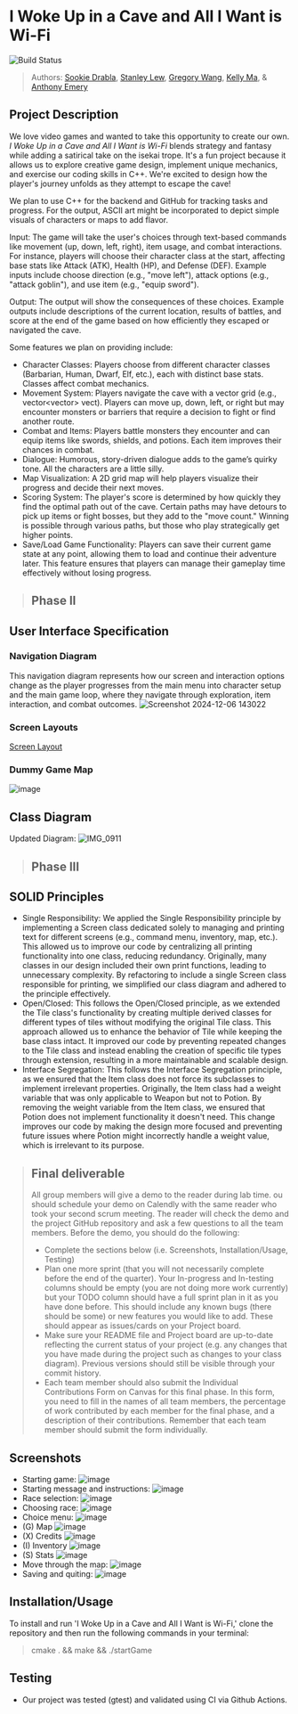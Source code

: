 # I Woke Up in a Cave and All I Want is Wi-Fi 
![Build Status](https://github.com/cs100/final-project-pinkie-pie/actions/workflows/main.yml/badge.svg)
 > Authors: [Sookie Drabla](https://github.com/sdrabla), [Stanley Lew](https://github.com/stanleylew5), [Gregory Wang](https://github.com/rowletribombee), [Kelly Ma](https://github.com/kellyma073), & [Anthony Emery](https://github.com/antodough)

## Project Description

We love video games and wanted to take this opportunity to create our own. *I Woke Up in a Cave and All I Want is Wi-Fi* blends strategy and fantasy while adding a satirical take on the isekai trope. It's a fun project because it allows us to explore creative game design, implement unique mechanics, and exercise our coding skills in C++. We're excited to design how the player's journey unfolds as they attempt to escape the cave!

We plan to use C++ for the backend and GitHub for tracking tasks and progress. For the output, ASCII art might be incorporated to depict simple visuals of characters or maps to add flavor.

Input: The game will take the user's choices through text-based commands like movement (up, down, left, right), item usage, and combat interactions. For instance, players will choose their character class at the start, affecting base stats like Attack (ATK), Health (HP), and Defense (DEF). Example inputs include choose direction (e.g., "move left"), attack options (e.g., "attack goblin"), and use item (e.g., "equip sword").

Output: The output will show the consequences of these choices. Example outputs include descriptions of the current location, results of battles, and score at the end of the game based on how efficiently they escaped or navigated the cave.

Some features we plan on providing include:
* Character Classes: Players choose from different character classes (Barbarian, Human, Dwarf, Elf, etc.), each with distinct base stats. Classes affect combat mechanics.
* Movement System: Players navigate the cave with a vector grid (e.g., vector<vector<int>> vect). Players can move up, down, left, or right but may encounter monsters or barriers that require a decision to fight or find another route.
* Combat and Items: Players battle monsters they encounter and can equip items like swords, shields, and potions. Each item improves their chances in combat.
* Dialogue: Humorous, story-driven dialogue adds to the game’s quirky tone. All the characters are a little silly.
* Map Visualization: A 2D grid map will help players visualize their progress and decide their next moves.
* Scoring System: The player's score is determined by how quickly they find the optimal path out of the cave. Certain paths may have detours to pick up items or fight bosses, but they add to the "move count." Winning is possible through various paths, but those who play strategically get higher points.
* Save/Load Game Functionality: Players can save their current game state at any point, allowing them to load and continue their adventure later. This feature ensures that players can manage their gameplay time effectively without losing progress.

 > ## Phase II

## User Interface Specification

### Navigation Diagram
This navigation diagram represents how our screen and interaction options change as the player progresses from the main menu into character setup and the main game loop, where they navigate through exploration, item interaction, and combat outcomes.
![Screenshot 2024-12-06 143022](https://github.com/user-attachments/assets/95011911-e4c3-4d05-98a0-1c94bb106a02)

### Screen Layouts
[Screen Layout](https://docs.google.com/document/d/1VOla1fuHbr2JOMuvnhqX7As1DWS0icjsOhyZanJbCrs/edit?usp=sharing)

### Dummy Game Map
![image](https://github.com/user-attachments/assets/aaaf8e3f-1447-4c96-9c33-b07e5e4f94ff)

## Class Diagram
Updated Diagram: 
![IMG_0911](https://github.com/user-attachments/assets/8fe3c68b-a37a-4fb3-9ed2-9086d857fae6)

 > ## Phase III
## SOLID Principles
* Single Responsibility: We applied the Single Responsibility principle by implementing a Screen class dedicated solely to managing and printing text for different screens (e.g., command menu, inventory, map, etc.). This allowed us to improve our code by centralizing all printing functionality into one class, reducing redundancy. Originally, many classes in our design included their own print functions, leading to unnecessary complexity. By refactoring to include a single Screen class responsible for printing, we simplified our class diagram and adhered to the principle effectively.
* Open/Closed: This follows the Open/Closed principle, as we extended the Tile class's functionality by creating multiple derived classes for different types of tiles without modifying the original Tile class. This approach allowed us to enhance the behavior of Tile while keeping the base class intact. It improved our code by preventing repeated changes to the Tile class and instead enabling the creation of specific tile types through extension, resulting in a more maintainable and scalable design.
* Interface Segregation: This follows the Interface Segregation principle, as we ensured that the Item class does not force its subclasses to implement irrelevant properties. Originally, the Item class had a weight variable that was only applicable to Weapon but not to Potion. By removing the weight variable from the Item class, we ensured that Potion does not implement functionality it doesn't need. This change improves our code by making the design more focused and preventing future issues where Potion might incorrectly handle a weight value, which is irrelevant to its purpose.
 
 > ## Final deliverable
 > All group members will give a demo to the reader during lab time. ou should schedule your demo on Calendly with the same reader who took your second scrum meeting. The reader will check the demo and the project GitHub repository and ask a few questions to all the team members. 
 > Before the demo, you should do the following:
 > * Complete the sections below (i.e. Screenshots, Installation/Usage, Testing)
 > * Plan one more sprint (that you will not necessarily complete before the end of the quarter). Your In-progress and In-testing columns should be empty (you are not doing more work currently) but your TODO column should have a full sprint plan in it as you have done before. This should include any known bugs (there should be some) or new features you would like to add. These should appear as issues/cards on your Project board.
 > * Make sure your README file and Project board are up-to-date reflecting the current status of your project (e.g. any changes that you have made during the project such as changes to your class diagram). Previous versions should still be visible through your commit history.
>  * Each team member should also submit the Individual Contributions Form on Canvas for this final phase. In this form, you need to fill in the names of all team members, the percentage of work contributed by each member for the final phase, and a description of their contributions. Remember that each team member should submit the form individually.
 
 ## Screenshots
* Starting game:
![image](https://github.com/user-attachments/assets/1279e814-a1d0-4282-9768-e73471712eed)
* Starting message and instructions:
![image](https://github.com/user-attachments/assets/4173ed84-1e17-4e37-be67-58c85e7b1380)
* Race selection:
![image](https://github.com/user-attachments/assets/b409c98e-edd8-4be2-b717-350cee921c7c)
* Choosing race:
![image](https://github.com/user-attachments/assets/2da0a841-c004-42c0-9af2-a838ff8126af)
* Choice menu:
![image](https://github.com/user-attachments/assets/a81403e2-c98f-42b4-84bf-a6776459f705)
* (G) Map
![image](https://github.com/user-attachments/assets/bfdaaccc-d721-4c40-bbcc-2c6edabf0c08)
* (X) Credits
![image](https://github.com/user-attachments/assets/64ffe7eb-cf95-41f7-a333-da71000c39a0)
* (I) Inventory
![image](https://github.com/user-attachments/assets/2540e603-490b-4e7b-9e63-da71aa824805)
* (S) Stats
![image](https://github.com/user-attachments/assets/9f1c5a56-ed7a-4b26-8e7d-b82147ee981a)
* Move through the map:
![image](https://github.com/user-attachments/assets/435e00c3-f83b-476a-b582-33734b583191)
* Saving and quiting:
![image](https://github.com/user-attachments/assets/efaf813b-714c-410d-97dd-35028a48be1c)


 ## Installation/Usage
 To install and run 'I Woke Up in a Cave and All I Want is Wi-Fi,' clone the repository and then run the following commands in your terminal:
 > cmake . && make && ./startGame

 ## Testing
* Our project was tested (gtest) and validated using CI via Github Actions. 
 

